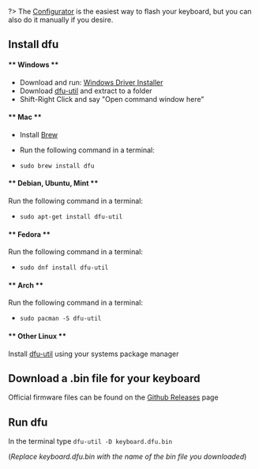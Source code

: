 ?> The [Configurator](Quickstart.md) is the easiest way to flash your keyboard, but you can also do it manually if you desire.

## Install dfu

<!-- tabs:start -->

#### ** Windows **

- Download and run: [Windows Driver Installer](https://github.com/kiibohd/kiidrv/releases/download/v1.5.3-kiidrv/KiibohdDrivers.msi)
- Download [dfu-util](http://dfu-util.sourceforge.net) and extract to a folder
- Shift-Right Click and say "Open command window here"

#### ** Mac **

- Install [Brew](https://brew.sh/)

- Run the following command in a terminal:

 - `sudo brew install dfu`

#### ** Debian, Ubuntu, Mint **

Run the following command in a terminal:

 - `sudo apt-get install dfu-util`

#### ** Fedora **

Run the following command in a terminal:

 - `sudo dnf install dfu-util`

#### ** Arch **

Run the following command in a terminal:

 - `sudo pacman -S dfu-util`

#### ** Other Linux **

Install [dfu-util](http://dfu-util.sourceforge.net) using your systems package manager

<!-- tabs:end -->

## Download a .bin file for your keyboard

Official firmware files can be found on the [Github Releases](https://github.com/kiibohd/controller/releases) page

## Run dfu

In the terminal type `dfu-util -D keyboard.dfu.bin`

(*Replace keyboard.dfu.bin with the name of the bin file you downloaded*)
